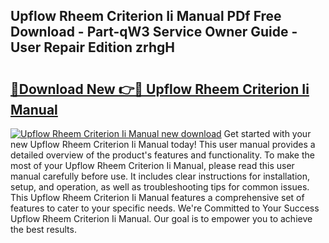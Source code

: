 ## Upflow Rheem Criterion Ii Manual PDf Free Download - Part-qW3 Service Owner Guide - User Repair Edition zrhgH

# <h2><a href="http://bc57940.oget.top/?id=Upflow+Rheem+Criterion+Ii+Manual">🔗Download New 👉🔴 Upflow Rheem Criterion Ii Manual</a></h2>

[![Upflow Rheem Criterion Ii Manual new download](https://i.imgur.com/5g1atiW.png)](http://bc57940.oget.top/?id=Upflow+Rheem+Criterion+Ii+Manual)
Get started with your new Upflow Rheem Criterion Ii Manual today! This user manual provides a detailed overview of the product's features and functionality. To make the most of your Upflow Rheem Criterion Ii Manual, please read this user manual carefully before use. It includes clear instructions for installation, setup, and operation, as well as troubleshooting tips for common issues. This Upflow Rheem Criterion Ii Manual features a comprehensive set of features to cater to your specific needs. We're Committed to Your Success Upflow Rheem Criterion Ii Manual. Our goal is to empower you to achieve the best results.
